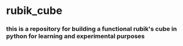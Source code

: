 # rubik_cube 
### this is a repository for building a functional rubik's cube in python for learning and experimental purposes 
